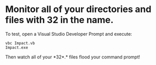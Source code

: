 # Monitor all of your directories and files with 32 in the name.

To test, open a Visual Studio Developer Prompt and execute:

```
vbc Impact.vb
Impact.exe
```

Then watch all of your \*32\*.\* files flood your command prompt!
